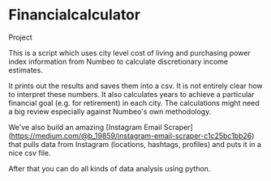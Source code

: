 # Financialcalculator
Project

This is a script which uses city level cost of living and purchasing power index information from Numbeo to calculate discretionary income estimates.

It prints out the results and saves them into a csv.
It is not entirely clear how to interpret these numbers.
It also calculates years to achieve a particular financial goal (e.g. for retirement) in each city.
The calculations might need a big review especially against Numbeo's own methodology.

We've also build an amazing [Instagram Email Scraper] (https://medium.com/@b_19859/instagram-email-scraper-c1c25bc1bb26) that pulls data from Instagram (locations, hashtags, profiles) and puts it in a nice csv file.

After that you can do all kinds of data analysis using python. 
